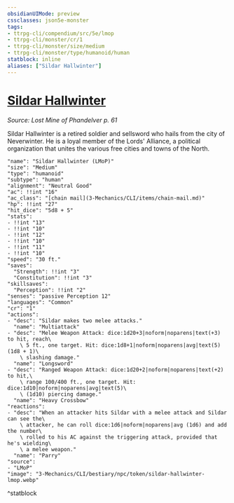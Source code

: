 ```yaml
---
obsidianUIMode: preview
cssclasses: json5e-monster
tags:
- ttrpg-cli/compendium/src/5e/lmop
- ttrpg-cli/monster/cr/1
- ttrpg-cli/monster/size/medium
- ttrpg-cli/monster/type/humanoid/human
statblock: inline
aliases: ["Sildar Hallwinter"]
---
```

# [Sildar Hallwinter](3-Mechanics\CLI\bestiary\npc/sildar-hallwinter-lmop.md)
*Source: Lost Mine of Phandelver p. 61*  

Sildar Hallwinter is a retired soldier and sellsword who hails from the city of Neverwinter. He is a loyal member of the Lords' Alliance, a political organization that unites the various free cities and towns of the North.

```statblock
"name": "Sildar Hallwinter (LMoP)"
"size": "Medium"
"type": "humanoid"
"subtype": "human"
"alignment": "Neutral Good"
"ac": !!int "16"
"ac_class": "[chain mail](3-Mechanics/CLI/items/chain-mail.md)"
"hp": !!int "27"
"hit_dice": "5d8 + 5"
"stats":
- !!int "13"
- !!int "10"
- !!int "12"
- !!int "10"
- !!int "11"
- !!int "10"
"speed": "30 ft."
"saves":
  "Strength": !!int "3"
  "Constitution": !!int "3"
"skillsaves":
  "Perception": !!int "2"
"senses": "passive Perception 12"
"languages": "Common"
"cr": "1"
"actions":
- "desc": "Sildar makes two melee attacks."
  "name": "Multiattack"
- "desc": "Melee Weapon Attack: dice:1d20+3|noform|noparens|text(+3) to hit, reach\
    \ 5 ft., one target. Hit: dice:1d8+1|noform|noparens|avg|text(5) (1d8 + 1)\
    \ slashing damage."
  "name": "Longsword"
- "desc": "Ranged Weapon Attack: dice:1d20+2|noform|noparens|text(+2) to hit,\
    \ range 100/400 ft., one target. Hit: dice:1d10|noform|noparens|avg|text(5)\
    \ (1d10) piercing damage."
  "name": "Heavy Crossbow"
"reactions":
- "desc": "When an attacker hits Sildar with a melee attack and Sildar can see the\
    \ attacker, he can roll dice:1d6|noform|noparens|avg (1d6) and add the number\
    \ rolled to his AC against the triggering attack, provided that he's wielding\
    \ a melee weapon."
  "name": "Parry"
"source":
- "LMoP"
"image": "3-Mechanics/CLI/bestiary/npc/token/sildar-hallwinter-lmop.webp"
```
^statblock